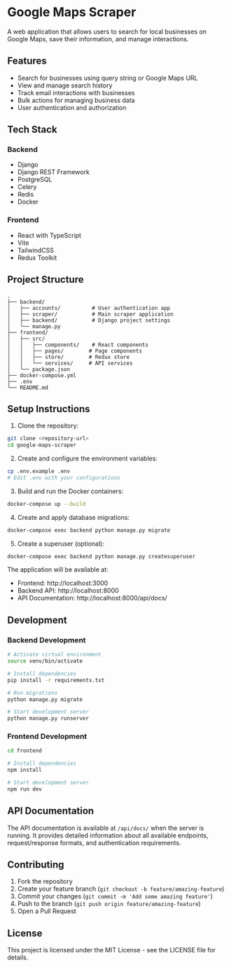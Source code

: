 # Google Maps Scraper

A web application that allows users to search for local businesses on Google Maps, save their information, and manage interactions.

## Features

- Search for businesses using query string or Google Maps URL
- View and manage search history
- Track email interactions with businesses
- Bulk actions for managing business data
- User authentication and authorization

## Tech Stack

### Backend
- Django
- Django REST Framework
- PostgreSQL
- Celery
- Redis
- Docker

### Frontend
- React with TypeScript
- Vite
- TailwindCSS
- Redux Toolkit

## Project Structure

```
.
├── backend/
│   ├── accounts/          # User authentication app
│   ├── scraper/           # Main scraper application
│   ├── backend/           # Django project settings
│   └── manage.py
├── frontend/
│   ├── src/
│   │   ├── components/    # React components
│   │   ├── pages/        # Page components
│   │   ├── store/        # Redux store
│   │   └── services/     # API services
│   └── package.json
├── docker-compose.yml
├── .env
└── README.md
```

## Setup Instructions

1. Clone the repository:
```bash
git clone <repository-url>
cd google-maps-scraper
```

2. Create and configure the environment variables:
```bash
cp .env.example .env
# Edit .env with your configurations
```

3. Build and run the Docker containers:
```bash
docker-compose up --build
```

4. Create and apply database migrations:
```bash
docker-compose exec backend python manage.py migrate
```

5. Create a superuser (optional):
```bash
docker-compose exec backend python manage.py createsuperuser
```

The application will be available at:
- Frontend: http://localhost:3000
- Backend API: http://localhost:8000
- API Documentation: http://localhost:8000/api/docs/

## Development

### Backend Development
```bash
# Activate virtual environment
source venv/bin/activate

# Install dependencies
pip install -r requirements.txt

# Run migrations
python manage.py migrate

# Start development server
python manage.py runserver
```

### Frontend Development
```bash
cd frontend

# Install dependencies
npm install

# Start development server
npm run dev
```

## API Documentation

The API documentation is available at `/api/docs/` when the server is running. It provides detailed information about all available endpoints, request/response formats, and authentication requirements.

## Contributing

1. Fork the repository
2. Create your feature branch (`git checkout -b feature/amazing-feature`)
3. Commit your changes (`git commit -m 'Add some amazing feature'`)
4. Push to the branch (`git push origin feature/amazing-feature`)
5. Open a Pull Request

## License

This project is licensed under the MIT License - see the LICENSE file for details. 